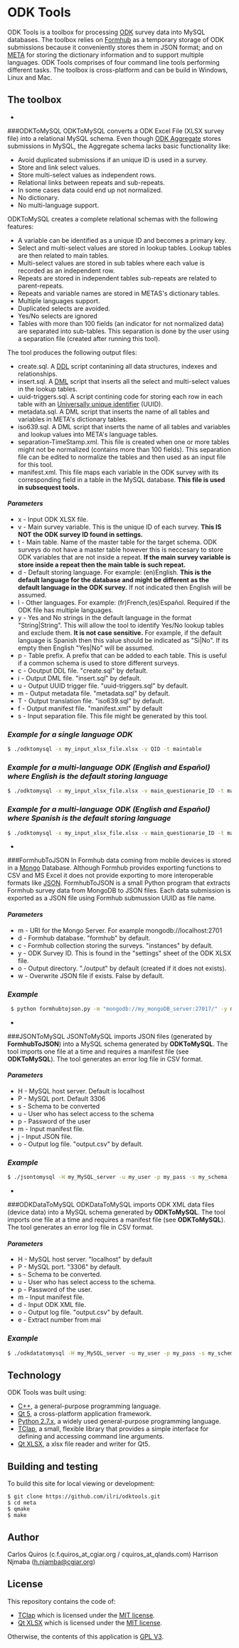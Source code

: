# ODK Tools
ODK Tools is a toolbox for processing [ODK](https://opendatakit.org/) survey data into MySQL databases. The toolbox relies on [Formhub](https://github.com/SEL-Columbia/formhub) as a temporary storage of ODK submissions because it conveniently stores them in JSON format; and on [META](https://github.com/ilri/meta) for storing the dictionary information and to support multiple languages. ODK Tools comprises of four command line tools performing different tasks. The toolbox is cross-platform and can be build in Windows, Linux and Mac. 

## The toolbox
- 
###ODKToMySQL
ODKToMySQL converts a ODK Excel File (XLSX survey file) into a relational MySQL schema. Even though [ODK Aggregate](https://opendatakit.org/use/aggregate/) stores submissions in MySQL, the Aggregate schema lacks basic functionality like:
 - Avoid duplicated submissions if an unique ID is used in a survey.
 - Store and link select values.
 - Store multi-select values as independent rows.
 - Relational links between repeats and sub-repeats.
 - In some cases data could end up not normalized.
 - No dictionary.
 - No multi-language support.

 ODKToMySQL creates a complete relational schemas with the following features:
 - A variable can be identified as a unique ID and becomes a primary key.
 - Select and multi-select values are stored in lookup tables. Lookup tables are then related to main tables.
 - Multi-select values are stored in sub tables where each value is recorded as an independent row.
 - Repeats are stored in independent tables sub-repeats are related to parent-repeats.
 - Repeats and variable names are stored in METAS's dictionary tables.
 - Multiple languages support.
 - Duplicated selects are avoided.
 - Yes/No selects are ignored
 - Tables with more than 100 fields (an indicator for not normalized data) are separated into sub-tables. This separation is done by the user using a separation file (created after running this tool).

 The tool produces the following output files:
 - create.sql. A [DDL](http://en.wikipedia.org/wiki/Data_definition_language) script contanining all data structures, indexes and relationships.
 - insert.sql. A [DML](http://en.wikipedia.org/wiki/Data_manipulation_language) script that inserts all the select and multi-select values in the lookup tables.
 - uuid-triggers.sql. A script contining code for storing each row in each table with an [Universally unique identifier](http://en.wikipedia.org/wiki/Universally_unique_identifier) (UUID).
 - metadata.sql. A DML script that inserts the name of all tables and variables in META's dictionary tables.
 - iso639.sql. A DML script that inserts the name of all tables and variables and lookup values into META's language tables.
 - separation-TimeStamp.xml. This file is created when one or more tables might not be normalized (contains more than 100 fields). This separation file can be edited to normalize the tables and then used as an input file for this tool.
 - manifest.xml. This file maps each variable in the ODK survey with its corresponding field in a table in the MySQL database. **This file is used in subsequest tools.**

  #### *Parameters*
  - x - Input ODK XLSX file.
  - v - Main survey variable. This is the unique ID of each survey. **This IS NOT the ODK survey ID found in settings.** 
  - t - Main table. Name of the master table for the target schema. ODK surveys do not have a master table however this is neccesary to store ODK variables that are not inside a repeat. **If the main survey variable is store inside a repeat then the main table is such repeat.**
  - d - Default storing language. For example: (en)English. **This is the default language for the database and might be different as the default language in the ODK survey.** If not indicated then English will be assumed.
  - l - Other languages. For example: (fr)French,(es)Español. Required if the ODK file has multiple languages.
  - y - Yes and No strings in the default language in the format "String|String". This will allow the tool to identify Yes/No lookup tables and exclude them. **It is not case sensitive.** For example, if the default language is Spanish then this value should be indicated as "Si|No". If its empty then English "Yes|No" will be assumed.
  - p - Table prefix. A prefix that can be added to each table. This is useful if a common schema is used to store different surveys.
  - c - Ooutput DDL file. "create.sql" by default.
  - i - Output DML file. "insert.sql" by default.
  - u - Output UUID trigger file. "uuid-triggers.sql" by default.  
  - m - Output metadata file. "metadata.sql" by default.
  - T - Output translation file. "iso639.sql" by default. 
  - f - Output manifest file. "manifest.xml" by default
  - s - Input separation file. This file might be generated by this tool.
  

 ### *Example for a single language ODK*
  ```sh
$ ./odktomysql -x my_input_xlsx_file.xlsx -v QID -t maintable
```
 ### *Example for a multi-language ODK (English and Español) where English is the default storing language*
  ```sh
$ ./odktomysql -x my_input_xlsx_file.xlsx -v main_questionarie_ID -t maintable -l "(es)Español"
```
 ### *Example for a multi-language ODK (English and Español) where Spanish is the default storing language*
  ```sh
$ ./odktomysql -x my_input_xlsx_file.xlsx -v main_questionarie_ID -t maintable -d "(es)Español" -l "(en)English" -y "Si|No"
```

- 
###FormhubToJSON
In Formhub data coming from mobile devices is stored in a [Mongo](https://www.mongodb.org/) Database. Although Formhub provides exporting functions to CSV and MS Excel it does not provide exporting to more interoperable formats like [JSON](http://en.wikipedia.org/wiki/JSON). FormhubToJSON is a small Python program that extracts Formhub survey data from MongoDB to JSON files. Each data submission is exported as a JSON file using Formhub submussion UUID as file name.
#### *Parameters*
  - m - URI for the Mongo Server. For example mongodb://localhost:2701
  - d - Formhub database. "formhub" by default.
  - c - Formhub collection storing the surveys. "instances" by default.
  - y - ODK Survey ID. This is found in the "settings" sheet of the ODK XLSX file.
  - o - Output directory. "./output" by default (created if it does not exists).
  - w - Overwrite JSON file if exists. False by default.
  
 ### *Example*
  ```sh
   $ python formhubtojson.py -m "mongodb://my_mongoDB_server:27017/" -y my_survey_id -o ./my_output_directory
```

- 
###JSONToMySQL
JSONToMySQL imports JSON files (generated by **FormhubToJSON**) into a MySQL schema generated by **ODKToMySQL**. The tool imports one file at a time and requires a manifest file (see **ODKToMySQL**). The tool generates an error log file in CSV format.
#### *Parameters*
  - H - MySQL host server. Default is localhost
  - P - MySQL port. Default 3306
  - s - Schema to be converted
  - u - User who has select access to the schema
  - p - Password of the user
  - m - Input manifest file.
  - j - Input JSON file.
  - o - Output log file. "output.csv" by default.

 ### *Example*
  ```sh
$ ./jsontomysql -H my_MySQL_server -u my_user -p my_pass -s my_schema -m ./my_manifest_file.xml -j ./my_JSON_file.json -o my_log_file.csv
```

- 
###ODKDataToMySQL
ODKDataToMySQL imports ODK XML data files (device data) into a MySQL schema generated by **ODKToMySQL**. The tool imports one file at a time and requires a manifest file (see **ODKToMySQL**). The tool generates an error log file in CSV format. 
#### *Parameters*
  - H - MySQL host server. "localhost" by default
  - P - MySQL port. "3306" by default.
  - s - Schema to be converted.
  - u - User who has select access to the schema.
  - p - Password of the user.
  - m - Input manifest file.
  - d - Input ODK XML file.
  - o - Output log file. "output.csv" by default.
  - e - Extract number from mai

 ### *Example*
  ```sh
$ ./odkdatatomysql -H my_MySQL_server -u my_user -p my_pass -s my_schema -m ./my_manifest_file.xml -d ./my_ODK_XML_Data_file.xml -o my_log_file.csv
```

## Technology
ODK Tools was built using:

- [C++](https://isocpp.org/), a general-purpose programming language.
- [Qt 5](https://www.qt.io/), a cross-platform application framework.
- [Python 2.7.x](https://www.python.org/), a widely used general-purpose programming language. 
- [TClap](http://tclap.sourceforge.net/), a small, flexible library that provides a simple interface for defining and accessing command line arguments.
- [Qt XLSX](https://github.com/dbzhang800/QtXlsxWriter), a xlsx file reader and writer for Qt5.


## Building and testing
To build this site for local viewing or development:

    $ git clone https://github.com/ilri/odktools.git
    $ cd meta
    $ qmake
    $ make

## Author
Carlos Quiros (c.f.quiros_at_cgiar.org / cquiros_at_qlands.com)
Harrison Njmaba (h.njamba@cgiar.org)

## License
This repository contains the code of:

- [TClap](http://tclap.sourceforge.net/) which is licensed under the [MIT license](https://raw.githubusercontent.com/twbs/bootstrap/master/LICENSE).
- [Qt XLSX](https://github.com/dbzhang800/QtXlsxWriter) which is licensed under the [MIT license](https://raw.githubusercontent.com/twbs/bootstrap/master/LICENSE).

Otherwise, the contents of this application is [GPL V3](http://www.gnu.org/copyleft/gpl.html). 
